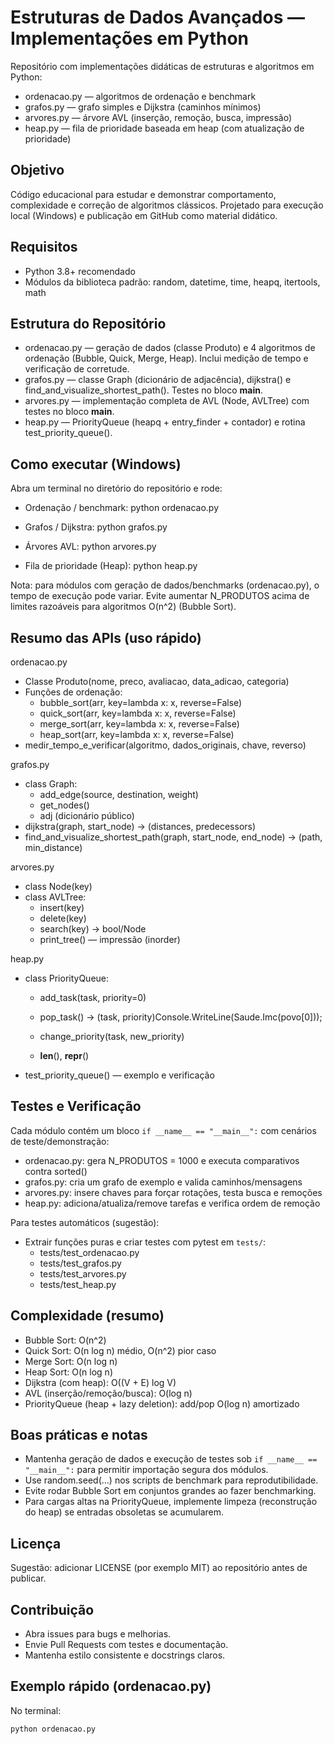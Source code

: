 # Estruturas de Dados Avançados — Implementações em Python

Repositório com implementações didáticas de estruturas e algoritmos em Python:
- ordenacao.py — algoritmos de ordenação e benchmark
- grafos.py — grafo simples e Dijkstra (caminhos mínimos)
- arvores.py — árvore AVL (inserção, remoção, busca, impressão)
- heap.py — fila de prioridade baseada em heap (com atualização de prioridade)

## Objetivo
Código educacional para estudar e demonstrar comportamento, complexidade e correção de algoritmos clássicos. Projetado para execução local (Windows) e publicação em GitHub como material didático.

## Requisitos
- Python 3.8+ recomendado
- Módulos da biblioteca padrão: random, datetime, time, heapq, itertools, math

## Estrutura do Repositório
- ordenacao.py — geração de dados (classe Produto) e 4 algoritmos de ordenação (Bubble, Quick, Merge, Heap). Inclui medição de tempo e verificação de corretude.
- grafos.py — classe Graph (dicionário de adjacência), dijkstra() e find_and_visualize_shortest_path(). Testes no bloco __main__.
- arvores.py — implementação completa de AVL (Node, AVLTree) com testes no bloco __main__.
- heap.py — PriorityQueue (heapq + entry_finder + contador) e rotina test_priority_queue().

## Como executar (Windows)
Abra um terminal no diretório do repositório e rode:

- Ordenação / benchmark:
  python ordenacao.py

- Grafos / Dijkstra:
  python grafos.py

- Árvores AVL:
  python arvores.py

- Fila de prioridade (Heap):
  python heap.py

Nota: para módulos com geração de dados/benchmarks (ordenacao.py), o tempo de execução pode variar. Evite aumentar N_PRODUTOS acima de limites razoáveis para algoritmos O(n^2) (Bubble Sort).

## Resumo das APIs (uso rápido)

ordenacao.py
- Classe Produto(nome, preco, avaliacao, data_adicao, categoria)
- Funções de ordenação:
  - bubble_sort(arr, key=lambda x: x, reverse=False)
  - quick_sort(arr, key=lambda x: x, reverse=False)
  - merge_sort(arr, key=lambda x: x, reverse=False)
  - heap_sort(arr, key=lambda x: x, reverse=False)
- medir_tempo_e_verificar(algoritmo, dados_originais, chave, reverso)

grafos.py
- class Graph:
  - add_edge(source, destination, weight)
  - get_nodes()
  - adj (dicionário público)
- dijkstra(graph, start_node) -> (distances, predecessors)
- find_and_visualize_shortest_path(graph, start_node, end_node) -> (path, min_distance)

arvores.py
- class Node(key)
- class AVLTree:
  - insert(key)
  - delete(key)
  - search(key) -> bool/Node
  - print_tree() — impressão (inorder)

heap.py
- class PriorityQueue:
  - add_task(task, priority=0)
  - pop_task() -> (task, priority)Console.WriteLine(Saude.Imc(povo[0]));

  - change_priority(task, new_priority)
  - __len__(), __repr__()
- test_priority_queue() — exemplo e verificação

## Testes e Verificação
Cada módulo contém um bloco `if __name__ == "__main__":` com cenários de teste/demonstração:
- ordenacao.py: gera N_PRODUTOS = 1000 e executa comparativos contra sorted()
- grafos.py: cria um grafo de exemplo e valida caminhos/mensagens
- arvores.py: insere chaves para forçar rotações, testa busca e remoções
- heap.py: adiciona/atualiza/remove tarefas e verifica ordem de remoção

Para testes automáticos (sugestão):
- Extrair funções puras e criar testes com pytest em `tests/`:
  - tests/test_ordenacao.py
  - tests/test_grafos.py
  - tests/test_arvores.py
  - tests/test_heap.py

## Complexidade (resumo)
- Bubble Sort: O(n^2)
- Quick Sort: O(n log n) médio, O(n^2) pior caso
- Merge Sort: O(n log n)
- Heap Sort: O(n log n)
- Dijkstra (com heap): O((V + E) log V)
- AVL (inserção/remoção/busca): O(log n)
- PriorityQueue (heap + lazy deletion): add/pop O(log n) amortizado

## Boas práticas e notas
- Mantenha geração de dados e execução de testes sob `if __name__ == "__main__":` para permitir importação segura dos módulos.
- Use random.seed(...) nos scripts de benchmark para reprodutibilidade.
- Evite rodar Bubble Sort em conjuntos grandes ao fazer benchmarking.
- Para cargas altas na PriorityQueue, implemente limpeza (reconstrução do heap) se entradas obsoletas se acumularem.

## Licença
Sugestão: adicionar LICENSE (por exemplo MIT) ao repositório antes de publicar.

## Contribuição
- Abra issues para bugs e melhorias.
- Envie Pull Requests com testes e documentação.
- Mantenha estilo consistente e docstrings claros.

## Exemplo rápido (ordenacao.py)
No terminal:
```
python ordenacao.py
```

